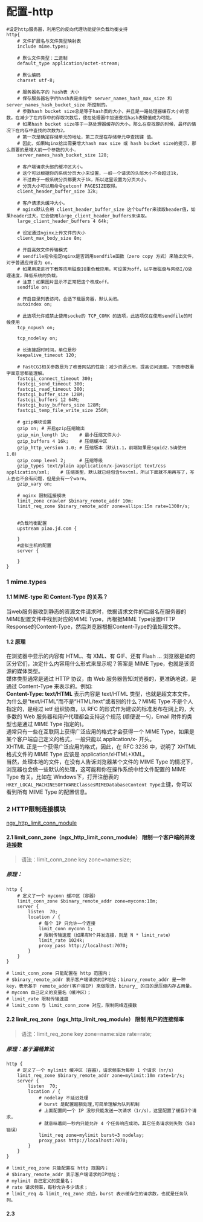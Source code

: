 # 配置-http


```nginx
#设定http服务器，利用它的反向代理功能提供负载均衡支持
http{
    # 文件扩展名与文件类型映射表
    include mime.types;
    
    # 默认文件类型：二进制
    default_type application/octet-stream;
    
    # 默认编码
    charset utf-8;
    
    # 服务器名字的 hash表 大小
    # 保存服务器名字的hash表是由指令 server_names_hash_max_size 和 server_names_hash_bucket_size 所控制的。
    # 参数hash bucket size总是等于hash表的大小，并且是一路处理器缓存大小的倍数。在减少了在内存中的存取次数后，使在处理器中加速查找hash表键值成为可能。
    # 如果hash bucket size等于一路处理器缓存的大小，那么在查找键的时候，最坏的情况下在内存中查找的次数为2。
    # 第一次是确定存储单元的地址，第二次是在存储单元中查找键 值。
    # 因此，如果Nginx给出需要增大hash max size 或 hash bucket size的提示，那么首要的是增大前一个参数的大小.
    server_names_hash_bucket_size 128;
    
    # 客户端请求头部的缓冲区大小。
    # 这个可以根据你的系统分页大小来设置，一般一个请求的头部大小不会超过1k，
    # 不过由于一般系统分页都要大于1k，所以这里设置为分页大小。
    # 分页大小可以用命令getconf PAGESIZE取得。
    client_header_buffer_size 32k;
    
    # 客户请求头缓冲大小。
    # nginx默认会用 client_header_buffer_size 这个buffer来读取header值，如果header过大，它会使用large_client_header_buffers来读取。
    large_client_header_buffers 4 64k;
    
    # 设定通过nginx上传文件的大小
    client_max_body_size 8m;
    
    # 开启高效文件传输模式
    # sendfile指令指定nginx是否调用sendfile函数（zero copy 方式）来输出文件，对于普通应用设为 on，
    # 如果用来进行下载等应用磁盘IO重负载应用，可设置为off，以平衡磁盘与网络I/O处理速度，降低系统的负载。
    # 注意：如果图片显示不正常把这个改成off。
    sendfile on;
    
    # 开启目录列表访问，合适下载服务器，默认关闭。
    autoindex on;
    
    # 此选项允许或禁止使用socke的 TCP_CORK 的选项，此选项仅在使用sendfile的时候使用
    tcp_nopush on;
     
    tcp_nodelay on;
    
    # 长连接超时时间，单位是秒
    keepalive_timeout 120;
    
    # FastCGI相关参数是为了改善网站的性能：减少资源占用，提高访问速度。下面参数看字面意思都能理解。
    fastcgi_connect_timeout 300;
    fastcgi_send_timeout 300;
    fastcgi_read_timeout 300;
    fastcgi_buffer_size 128M;
    fastcgi_buffers 12 64M;
    fastcgi_busy_buffers_size 128M;
    fastcgi_temp_file_write_size 256M;
    
    # gzip模块设置
    gzip on; # 开启gzip压缩输出
    gzip_min_length 1k;    # 最小压缩文件大小
    gzip_buffers 4 16k;    # 压缩缓冲区
    gzip_http_version 1.0; # 压缩版本（默认1.1，前端如果是squid2.5请使用1.0）
    gzip_comp_level 2;     # 压缩等级
    gzip_types text/plain application/x-javascript text/css application/xml;    # 压缩类型，默认就已经包含textml，所以下面就不用再写了，写上去也不会有问题，但是会有一个warn。
    gzip_vary on;
    
    # nginx 限制连接模块
    limit_zone crawler $binary_remote_addr 10m;
    limit_req_zone $binary_remote_addr zone=allips:15m rate=1300r/s;
    
    
    #负载均衡配置
    upstream piao.jd.com {
        
    }
    #虚拟主机的配置
    server {
        
    }
}

```

### 1 mime.types

#### 1.1 MIME-type 和 Content-Type 的关系？

当web服务器收到静态的资源文件请求时，依据请求文件的后缀名在服务器的MIME配置文件中找到对应的MIME Type，再根据MIME Type设置HTTP Response的Content-Type，然后浏览器根据Content-Type的值处理文件。

#### 1.2 原理

在浏览器中显示的内容有 HTML、有 XML、有 GIF、还有 Flash ... 浏览器是如何区分它们，决定什么内容用什么形式来显示呢？答案是 MIME Type，也就是该资源的媒体类型。<br>
媒体类型通常是通过 HTTP 协议，由 Web 服务器告知浏览器的，更准确地说，是通过 Content-Type 来表示的。例如:<br>
**Content-Type: text/HTML**  表示内容是 text/HTML 类型，也就是超文本文件。<br>
为什么是“text/HTML”而不是“HTML/text”或者别的什么？MIME Type 不是个人指定的，是经过 ietf 组织协商，以 RFC 的形式作为建议的标准发布在网上的，大多数的 Web 服务器和用户代理都会支持这个规范 (顺便说一句，Email 附件的类型也是通过 MIME Type 指定的)。<br>
通常只有一些在互联网上获得广泛应用的格式才会获得一个 MIME Type，如果是某个客户端自己定义的格式，一般只能以 application/x- 开头。<br>
XHTML 正是一个获得广泛应用的格式，因此，在 RFC 3236 中，说明了 XHTML 格式文件的 MIME Type 应该是 application/xHTML+XML。<br>
当然，处理本地的文件，在没有人告诉浏览器某个文件的 MIME Type 的情况下，浏览器也会做一些默认的处理，这可能和你在操作系统中给文件配置的 MIME Type 有关。比如在 Windows下，打开注册表的`HKEY_LOCAL_MACHINESOFTWAREClassesMIMEDatabaseContent Type`主键，你可以看到所有 MIME Type 的配置信息。

### 2 HTTP限制连接模块
[ngx_http_limit_conn_module](https://nginx.org/en/docs/http/ngx_http_limit_conn_module.html#limit_conn_zone)

#### 2.1 limit_conn_zone（ngx_http_limit_conn_module） 限制一个客户端的并发连接数
> 语法：limit_conn_zone key zone=name:size;

##### 原理：

```nginx
http {
    # 定义了一个 myconn 缓冲区（容器）
    limit_conn_zone $binary_remote_addr zone=myconn:10m;
    server {
        listen  70;
        location / {
            # 每个 IP 只允许一个连接
            limit_conn myconn 1;
            # 限制传输速度（如果有N个并发连接，则是 N * limit_rate）
            limit_rate 1024k;
            proxy_pass http://localhost:7070;
        }
    }
}

# limit_conn_zone 只能配置在 http 范围内；
# $binary_remote_addr 表示客户端请求的IP地址；binary_remote_addr 是一种key，表示基于 remote_addr(客户端IP) 来做限流，binary_ 的目的是压缩内存占用量。
# myconn 自己定义的变量名（缓冲区）；
# limit_rate 限制传输速度
# limit_conn 与 limit_conn_zone 对应，限制网络连接数

```

#### 2.2 limit_req_zone（ngx_http_limit_req_module）  限制 用户的连接频率

> 语法：limit_req_zone key zone=name:size rate=rate;

##### 原理：基于漏桶算法


```nginx
http {
    # 定义了一个 mylimit 缓冲区（容器），请求频率为每秒 1 个请求（nr/s）
    limit_req_zone $binary_remote_addr zone=mylimit:10m rate=1r/s;
    server {
        listen  70;
        location / {
            # nodelay 不延迟处理
            # burst 是配置超额处理,可简单理解为队列机制
            # 上面配置同一个 IP 没秒只能发送一次请求（1r/s），这里配置了缓存3个请求，
            # 就意味着同一秒内只能允许 4 个任务响应成功，其它任务请求则失败（503错误）
            limit_req zone=mylimit burst=3 nodelay;
            proxy_pass http://localhost:7070;
        }
    }
}

# limit_req_zone 只能配置在 http 范围内；
# $binary_remote_addr 表示客户端请求的IP地址；
# mylimit 自己定义的变量名；
# rate 请求频率，每秒允许多少请求；
# limit_req 与 limit_req_zone 对应，burst 表示缓存住的请求数，也就是任务队列。

```





#### 2.3 


